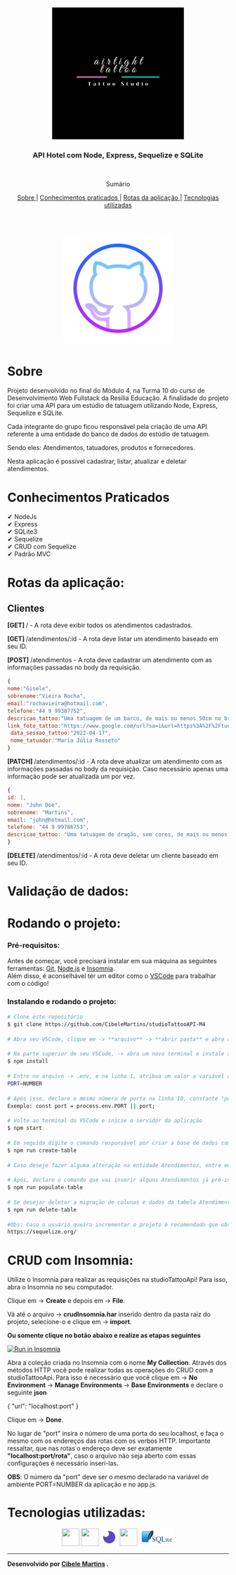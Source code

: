<br />
<p align="center">
    <img src="./public/assets/airtightStudio.png" alt="Logo" width="300">

  <h3 align="center">API Hotel com Node, Express, Sequelize e SQLite</h3>
 <br />
  <p align="center">
     Sumário
      <p align="center">
  <a href="#sobre"> Sobre </a> |
  <a href="#conhecimentos-praticados"> Conhecimentos praticados </a> |
  <a href="#rotas-da-aplicação"> Rotas da aplicação </a> |
  <a href="#tecnologias-utilizadas"> Tecnologias utilizadas </a>      
       <br />
    <br />
    <h1 align="center">
    <img src="./public/assets/logoGit.png" alt="Logo" width="250">
 </h1>
  </p>
</p>


# Sobre
Projeto desenvolvido no final do Módulo 4, na Turma 10 do curso de Desenvolvimento Web Fullstack da Resilia Educação. A finalidade do projeto foi criar uma API para um estúdio de tatuagem utilizando Node, Express, Sequelize e SQLite. 

Cada integrante do grupo ficou responsável pela criação de uma API referente à uma entidade do banco de dados do estúdio de tatuagem. 

Sendo eles: Atendimentos, tatuadores, produtos e fornecedores.

Nesta aplicação é possível cadastrar, listar, atualizar e deletar atendimentos.

# Conhecimentos Praticados
✔ NodeJs <br>
✔ Express <br>
✔ SQLite3 <br>
✔ Sequelize <br>
✔ CRUD com Sequelize <br>
✔ Padrão MVC


# Rotas da aplicação:

## Clientes

<b>[GET] </b> / - A rota deve exibir todos os atendimentos cadastrados.<br>

<b>[GET] </b> /atendimentos/:id - A rota deve listar um atendimento baseado em seu ID.<br>

<b>[POST] </b> /atendimentos - A rota deve cadastrar um atendimento com as informações passadas no body da requisição.<br>

```javascript
{
nome:"Gisele",
sobrenome:"Vieira Rocha",
email:"rochavieira@hotmail.com",
telefone:"44 9 99387752",
descricao_tattoo:"Uma tatuagem de um barco, de mais ou menos 50cm no braço.",
link_foto_tattoo:"https://www.google.com/url?sa=i&url=https%3A%2F%2Ftudocommoda.com%2Fpiercing-tattoo%2Ftatuagem-de-barco-e-navio%2F&psig=AOvVaw2i_rXpQXIrKT0s3IbowbEN&ust=1647831430415000&source=images&cd=vfe&ved=0CAsQjRxqFwoTCNDkgMzY0_YCFQAAAAAdAAAAABAD",
 data_sessao_tattoo:"2022-04-17",
 nome_tatuador:"Maria Júlia Rosseto"
}
```

<b>[PATCH] </b> /atendimentos/:id - A rota deve atualizar um atendimento com as informações passadas no body da requisição. Caso necessário apenas uma informação pode ser atualizada um por vez.<br>

```javascript
{
id: 1,
nome: "John Doe",
sobrenome: "Martins",
email: "john@hotmail.com",
telefone: "44 9 99786753",
descricao_tattoo: "Uma tatuagem de dragão, sem cores, de mais ou menos 70cm nas costas."
}
```

<b>[DELETE] </b> /atendimentos/:id - A rota deve deletar um cliente baseado em seu ID.<br>

# Validação de dados:
 
 

# Rodando o projeto:

### Pré-requisitos:
Antes de começar, você precisará instalar em sua máquina as seguintes ferramentas:
[Git](https://git-scm.com), [Node.js](https://nodejs.org/en/) e [Insomnia](https://insomnia.rest/download). <br> Além disso, é aconselhável ter um editor como o [VSCode](https://code.visualstudio.com/) para trabalhar com o código!

### Instalando e rodando o projeto:


```bash
# Clone este repositório
$ git clone https://github.com/CibeleMartins/studioTattooAPI-M4

# Abra seu VSCode, clique em -> **arquivo** -> **abrir pasta** e abra a pasta da API.

# Na parte superior de seu VSCode, -> abra um novo terminal e instale as dependências do projeto
$ npm install

# Entre no arquivo -> .env, e na linha 1, atribua um valor a variável de ambiente PORT= inserindo o número de uma porta do seu localhost 
PORT=NUMBER

# Após isso, declare o mesmo número de porta na linha 10, constante "port", do módulo app.js -> localizado na raiz do projeto.
Exemplo: const port = process.env.PORT || port;

# Volte ao terminal do VSCode e inicie o servidor da aplicação
$ npm start

# Em seguida digite o comando responsável por criar a base de dados com a entidade Atendimentos. 
$ npm run create-table

# Caso deseje fazer alguma alteração na entidade Atendimentos, entre em -> migrations para configurá-la e em -> models para passar a configuração da migração, e depois digite o comando supracitado.

# Após, declare o comando que vai inserir alguns Atendimentos já pré-inseridos no módulo da pasta seeders para visualizarmos na tabela Atendimentos.
$ npm run populate-table 

# Se desejar deletar a migração de colunas e dados da tabela Atendimentos digite o comando
$ npm run delete-table

#Obs: Caso o usuário queira incrementar o projeto é recomendado que observe e verifique a documentação do Sequelize.
https://sequelize.org/

```
# CRUD com Insomnia:

Utilize o Insomnia para realizar as requisições na studioTattooApi! Para isso, abra o Insomnia no seu computador.

Clique em -> **Create** e depois em -> **File**.

Vá até o arquivo -> **crudInsomnia.har** inserido dentro da pasta raiz do projeto, selecione-o e clique em -> **import**.

**Ou somente clique no botão abaixo e realize as etapas seguintes**

<a href="https://insomnia.rest/run/?label=studioTattooApi&uri=https%3A%2F%2Fraw.githubusercontent.com%2FCibeleMartins%2FstudioTattooAPI-M4-Resilia%2Fmain%2FcrudInsomnia.har" target="_blank"><img src="https://insomnia.rest/images/run.svg" alt="Run in Insomnia"></a>

Abra a coleção criada no Insomnia com o nome **My Collection**. Através dos métodos HTTP você pode realizar todas as operações do CRUD com a studioTattooApi. Para isso é necessário que você clique em -> **No Environment** -> **Manage Environments** -> **Base Environments** e declare o seguinte **json**

{ "url": "localhost:port" }

Clique em -> **Done**.

No lugar de "port" insira o número de uma porta do seu localhost, e faça o mesmo com os endereços das rotas com os verbos HTTP. Importante ressaltar, que nas rotas o endereço deve ser exatamente **"localhost:port/rota"**, caso o arquivo não seja aberto com essas configurações é necessário inserí-las.

**OBS**: O número da "port" deve ser o mesmo declarado na variável de ambiente PORT=NUMBER da aplicação e no app.js.

# Tecnologias utilizadas: 
<p align="center">
<a href="https://nodejs.org/en/"><img src="https://cdn.jsdelivr.net/gh/devicons/devicon/icons/nodejs/nodejs-original.svg" height="40" width="40" /></a> <a href="https://expressjs.com/pt-br/"><img src="https://cdn.jsdelivr.net/gh/devicons/devicon/icons/express/express-original-wordmark.svg" height="40" width="40" /></a> <a href="https://insomnia.rest/download"><img src="./public/assets/insomniaIcon.png" height="40" width="40" /></a> <a href="https://sequelize.org"><img src="https://cdn.jsdelivr.net/gh/devicons/devicon/icons/sequelize/sequelize-original.svg" height="40" width="40" /></a> <a href="https://www.sqlite.org/index.html"><img src="./public/assets/sqlite3Icon.png" height="40" width="80" /></a>
</p>



---
**Desenvolvido por <a href="www.linkedin.com/in/cibelemartinssss">Cibele Martins</a> .** 